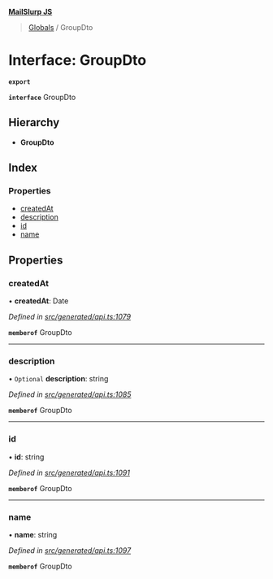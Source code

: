 **[MailSlurp JS](../README.md)**

> [Globals](../README.md) / GroupDto

# Interface: GroupDto

**`export`** 

**`interface`** GroupDto

## Hierarchy

* **GroupDto**

## Index

### Properties

* [createdAt](groupdto.md#createdat)
* [description](groupdto.md#description)
* [id](groupdto.md#id)
* [name](groupdto.md#name)

## Properties

### createdAt

•  **createdAt**: Date

*Defined in [src/generated/api.ts:1079](https://github.com/mailslurp/mailslurp-client/blob/c6aef6d/src/generated/api.ts#L1079)*

**`memberof`** GroupDto

___

### description

• `Optional` **description**: string

*Defined in [src/generated/api.ts:1085](https://github.com/mailslurp/mailslurp-client/blob/c6aef6d/src/generated/api.ts#L1085)*

**`memberof`** GroupDto

___

### id

•  **id**: string

*Defined in [src/generated/api.ts:1091](https://github.com/mailslurp/mailslurp-client/blob/c6aef6d/src/generated/api.ts#L1091)*

**`memberof`** GroupDto

___

### name

•  **name**: string

*Defined in [src/generated/api.ts:1097](https://github.com/mailslurp/mailslurp-client/blob/c6aef6d/src/generated/api.ts#L1097)*

**`memberof`** GroupDto
